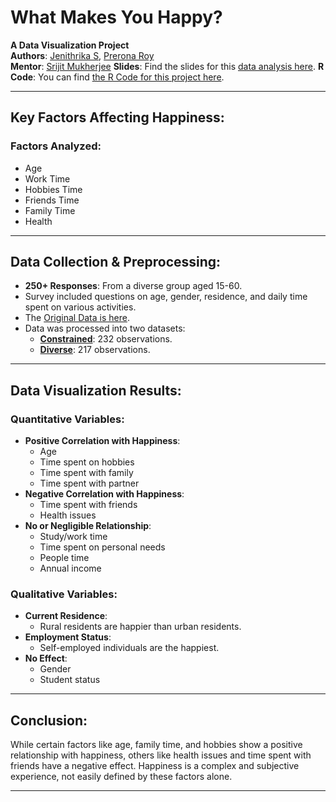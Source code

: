# What Makes You Happy?  

**A Data Visualization Project**  
**Authors**: [Jenithrika S](https://www.linkedin.com/in/jenithrika-s-4084b1226/), [Prerona Roy](https://www.linkedin.com/in/prerona-roy-160822271/)  
**Mentor**: [Srijit Mukherjee](https://www.linkedin.com/in/srijit-mukherjee/)
**Slides**: Find the slides for this [data analysis here](https://github.com/cheenta-statistics-datascience/what-makes-you-happy/blob/main/What%20makes%20you%20Happy_%20Slides.pdf).
**R Code**: You can find [the R Code for this project here](https://github.com/cheenta-statistics-datascience/what-makes-you-happy/blob/main/R%20code%20for%20What%20Makes%20you%20happy.R).

---

## Key Factors Affecting Happiness:

### Factors Analyzed:
- Age
- Work Time
- Hobbies Time
- Friends Time
- Family Time
- Health

---

## Data Collection & Preprocessing:
- **250+ Responses**: From a diverse group aged 15-60.
- Survey included questions on age, gender, residence, and daily time spent on various activities.
- The [Original Data is here](https://github.com/cheenta-statistics-datascience/what-makes-you-happy/blob/main/happiness.csv).
- Data was processed into two datasets:
  - [**Constrained**](https://github.com/cheenta-statistics-datascience/what-makes-you-happy/blob/main/Data%20Constrained.csv): 232 observations.
  - [**Diverse**](https://github.com/cheenta-statistics-datascience/what-makes-you-happy/blob/main/Data%20Diverse.csv): 217 observations.
  
---

## Data Visualization Results:

### Quantitative Variables:
- **Positive Correlation with Happiness**:
  - Age
  - Time spent on hobbies
  - Time spent with family
  - Time spent with partner
- **Negative Correlation with Happiness**:
  - Time spent with friends
  - Health issues
- **No or Negligible Relationship**:
  - Study/work time
  - Time spent on personal needs
  - People time
  - Annual income

### Qualitative Variables:
- **Current Residence**:
  - Rural residents are happier than urban residents.
- **Employment Status**:
  - Self-employed individuals are the happiest.
- **No Effect**:
  - Gender
  - Student status

---

## Conclusion:
While certain factors like age, family time, and hobbies show a positive relationship with happiness, others like health issues and time spent with friends have a negative effect. Happiness is a complex and subjective experience, not easily defined by these factors alone.

---
